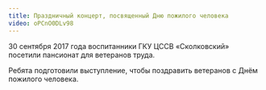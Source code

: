 ```yaml
---
title: Праздничный концерт, посвященный Дню пожилого человека
video: oPCnO0DLv98
---
```

30 сентября 2017 года воспитанники ГКУ ЦССВ «Сколковский» посетили пансионат для ветеранов труда.

Ребята подготовили выступление, чтобы поздравить ветеранов с Днём пожилого человека. 
